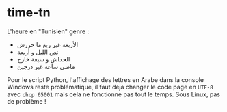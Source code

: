 # time-tn
L'heure en "Tunisien" genre :
- الأربعة غير ربع ما حررش
- نص الليل و أربعة
- الحداش و سبعة خارج
- ماضي ساعة غير درجين

Pour le script Python, l'affichage des lettres en Arabe dans la console Windows reste problématique, il faut déjà changer le code page en ``UTF-8`` avec ``chcp 65001`` mais cela ne fonctionne pas tout le temps. Sous Linux, pas de problème !
